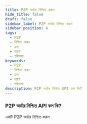 ```yaml
---
title: P2P অর্ডার নিশ্চিত করুন
hide_title: false
draft: false
sidebar_label: P2P অর্ডার নিশ্চিত করুন
sidebar_position: 4
tags:
  - P2P
  - নিশ্চিত করুন
  - ক্রম
  - ধারণা
  - পরিভাষা
keywords:
  - P2P
  - নিশ্চিত করুন
  - ক্রম
  - ধারণা
  - পরিভাষা
description: P2P অর্ডার নিশ্চিত API কল কি?
---
```


### P2P অর্ডার নিশ্চিত API কল কি?

একটি P2P অর্ডার নিশ্চিত করুন
